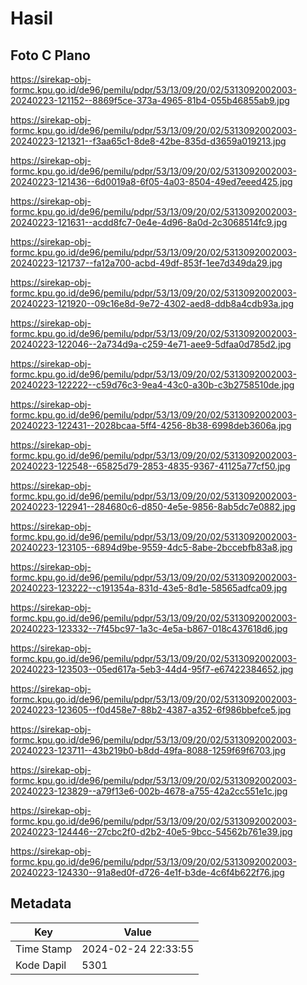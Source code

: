 # Hasil

## Foto C Plano

https://sirekap-obj-formc.kpu.go.id/de96/pemilu/pdpr/53/13/09/20/02/5313092002003-20240223-121152--8869f5ce-373a-4965-81b4-055b46855ab9.jpg

https://sirekap-obj-formc.kpu.go.id/de96/pemilu/pdpr/53/13/09/20/02/5313092002003-20240223-121321--f3aa65c1-8de8-42be-835d-d3659a019213.jpg

https://sirekap-obj-formc.kpu.go.id/de96/pemilu/pdpr/53/13/09/20/02/5313092002003-20240223-121436--6d0019a8-6f05-4a03-8504-49ed7eeed425.jpg

https://sirekap-obj-formc.kpu.go.id/de96/pemilu/pdpr/53/13/09/20/02/5313092002003-20240223-121631--acdd8fc7-0e4e-4d96-8a0d-2c3068514fc9.jpg

https://sirekap-obj-formc.kpu.go.id/de96/pemilu/pdpr/53/13/09/20/02/5313092002003-20240223-121737--fa12a700-acbd-49df-853f-1ee7d349da29.jpg

https://sirekap-obj-formc.kpu.go.id/de96/pemilu/pdpr/53/13/09/20/02/5313092002003-20240223-121920--09c16e8d-9e72-4302-aed8-ddb8a4cdb93a.jpg

https://sirekap-obj-formc.kpu.go.id/de96/pemilu/pdpr/53/13/09/20/02/5313092002003-20240223-122046--2a734d9a-c259-4e71-aee9-5dfaa0d785d2.jpg

https://sirekap-obj-formc.kpu.go.id/de96/pemilu/pdpr/53/13/09/20/02/5313092002003-20240223-122222--c59d76c3-9ea4-43c0-a30b-c3b2758510de.jpg

https://sirekap-obj-formc.kpu.go.id/de96/pemilu/pdpr/53/13/09/20/02/5313092002003-20240223-122431--2028bcaa-5ff4-4256-8b38-6998deb3606a.jpg

https://sirekap-obj-formc.kpu.go.id/de96/pemilu/pdpr/53/13/09/20/02/5313092002003-20240223-122548--65825d79-2853-4835-9367-41125a77cf50.jpg

https://sirekap-obj-formc.kpu.go.id/de96/pemilu/pdpr/53/13/09/20/02/5313092002003-20240223-122941--284680c6-d850-4e5e-9856-8ab5dc7e0882.jpg

https://sirekap-obj-formc.kpu.go.id/de96/pemilu/pdpr/53/13/09/20/02/5313092002003-20240223-123105--6894d9be-9559-4dc5-8abe-2bccebfb83a8.jpg

https://sirekap-obj-formc.kpu.go.id/de96/pemilu/pdpr/53/13/09/20/02/5313092002003-20240223-123222--c191354a-831d-43e5-8d1e-58565adfca09.jpg

https://sirekap-obj-formc.kpu.go.id/de96/pemilu/pdpr/53/13/09/20/02/5313092002003-20240223-123332--7f45bc97-1a3c-4e5a-b867-018c437618d6.jpg

https://sirekap-obj-formc.kpu.go.id/de96/pemilu/pdpr/53/13/09/20/02/5313092002003-20240223-123503--05ed617a-5eb3-44d4-95f7-e67422384652.jpg

https://sirekap-obj-formc.kpu.go.id/de96/pemilu/pdpr/53/13/09/20/02/5313092002003-20240223-123605--f0d458e7-88b2-4387-a352-6f986bbefce5.jpg

https://sirekap-obj-formc.kpu.go.id/de96/pemilu/pdpr/53/13/09/20/02/5313092002003-20240223-123711--43b219b0-b8dd-49fa-8088-1259f69f6703.jpg

https://sirekap-obj-formc.kpu.go.id/de96/pemilu/pdpr/53/13/09/20/02/5313092002003-20240223-123829--a79f13e6-002b-4678-a755-42a2cc551e1c.jpg

https://sirekap-obj-formc.kpu.go.id/de96/pemilu/pdpr/53/13/09/20/02/5313092002003-20240223-124446--27cbc2f0-d2b2-40e5-9bcc-54562b761e39.jpg

https://sirekap-obj-formc.kpu.go.id/de96/pemilu/pdpr/53/13/09/20/02/5313092002003-20240223-124330--91a8ed0f-d726-4e1f-b3de-4c6f4b622f76.jpg


## Metadata

| Key        | Value               |
| ---------- | ------------------- |
| Time Stamp | 2024-02-24 22:33:55 |
| Kode Dapil | 5301                |



